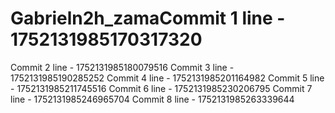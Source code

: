 # Gabrieln2h_zamaCommit 1 line - 1752131985170317320
Commit 2 line - 1752131985180079516
Commit 3 line - 1752131985190285252
Commit 4 line - 1752131985201164982
Commit 5 line - 1752131985211745516
Commit 6 line - 1752131985230206795
Commit 7 line - 1752131985246965704
Commit 8 line - 1752131985263339644
